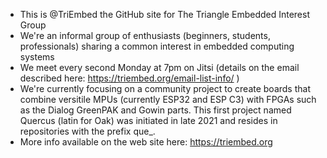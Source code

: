 - This is @TriEmbed the GitHub site for The Triangle Embedded Interest Group
- We're an informal group of enthusiasts (beginners, students, professionals) sharing a common interest in embedded computing systems
- We meet every second Monday at 7pm on Jitsi (details on the email described here: https://triembed.org/email-list-info/ )
- We're currently focusing on a community project to create boards that combine versitile MPUs (currently ESP32 and ESP C3) with FPGAs such as the Dialog GreenPAK and Gowin parts. This first project named Quercus (latin for Oak) was initiated in late 2021 and resides in repositories with the prefix que_.
- More info available on the web site here: https://triembed.org

<!---
TriEmbed/TriEmbed is a ✨ special ✨ repository because its `README.md` (this file) appears on your GitHub profile.
You can click the Preview link to take a look at your changes.
--->
